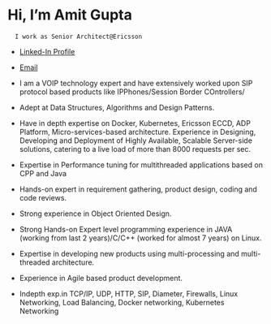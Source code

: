 # Hi, I’m Amit Gupta
      I work as Senior Architect@Ericsson
     
 - [Linked-In Profile](https://www.linkedin.com/in/amit-gupta-8a12775/ "Linked-In Profile")
 - [Email](amitgupta29@gmail.com)
      
- I am a VOIP technology expert and have extensively worked upon SIP protocol based products like IPPhones/Session Border COntrollers/
-	Adept at Data Structures, Algorithms and Design Patterns.
-	Have in depth expertise on Docker, Kubernetes, Ericsson ECCD, ADP Platform, Micro-services-based architecture. Experience in Designing, Developing and Deployment of Highly Available, Scalable Server-side solutions, catering to a live load of more than 8000 requests per sec. 
-	Expertise in Performance tuning for multithreaded applications based on CPP and Java
-	Hands-on expert in requirement gathering, product design, coding and code reviews.
-	Strong experience in Object Oriented Design.
-	Strong Hands-on Expert level programming experience in JAVA (working from last 2 years)/C/C++ (worked for almost 7 years) on Linux.
-	Expertise in developing new products using multi-processing and multi-threaded architecture.
-	Experience in Agile based product development.
-	Indepth exp.in TCP/IP, UDP, HTTP, SIP, Diameter, Firewalls, Linux Networking, Load Balancing, Docker networking, Kubernetes Networking


<!---
amitgupta29-github/amitgupta29-github is a ✨ special ✨ repository because its `README.md` (this file) appears on your GitHub profile.
You can click the Preview link to take a look at your changes.
--->

